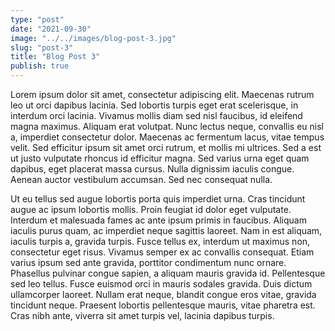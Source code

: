 ```yaml
---
type: "post"
date: "2021-09-30"
image: "../../images/blog-post-3.jpg"
slug: "post-3"
title: "Blog Post 3"
publish: true
---
```


Lorem ipsum dolor sit amet, consectetur adipiscing elit. Maecenas rutrum leo ut orci dapibus lacinia. Sed lobortis turpis eget erat scelerisque, in interdum orci lacinia. Vivamus mollis diam sed nisl faucibus, id eleifend magna maximus. Aliquam erat volutpat. Nunc lectus neque, convallis eu nisl a, imperdiet consectetur dolor. Maecenas ac fermentum lacus, vitae tempus velit. Sed efficitur ipsum sit amet orci rutrum, et mollis mi ultrices. Sed a est ut justo vulputate rhoncus id efficitur magna. Sed varius urna eget quam dapibus, eget placerat massa cursus. Nulla dignissim iaculis congue. Aenean auctor vestibulum accumsan. Sed nec consequat nulla.

Ut eu tellus sed augue lobortis porta quis imperdiet urna. Cras tincidunt augue ac ipsum lobortis mollis. Proin feugiat id dolor eget vulputate. Interdum et malesuada fames ac ante ipsum primis in faucibus. Aliquam iaculis purus quam, ac imperdiet neque sagittis laoreet. Nam in est aliquam, iaculis turpis a, gravida turpis. Fusce tellus ex, interdum ut maximus non, consectetur eget risus. Vivamus semper ex ac convallis consequat. Etiam varius ipsum sed ante gravida, porttitor condimentum nunc ornare. Phasellus pulvinar congue sapien, a aliquam mauris gravida id. Pellentesque sed leo tellus. Fusce euismod orci in mauris sodales gravida. Duis dictum ullamcorper laoreet. Nullam erat neque, blandit congue eros vitae, gravida tincidunt neque. Praesent lobortis pellentesque mauris, vitae pharetra est. Cras nibh ante, viverra sit amet turpis vel, lacinia dapibus turpis.
